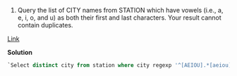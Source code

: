 1. Query the list of CITY names from STATION which have vowels (i.e., a, e, i, o, and u) as both their first and last characters. Your result cannot contain duplicates.
   
[Link](https://www.hackerrank.com/challenges/weather-observation-station-8/problem?isFullScreen=true)

**Solution**
```sql
`Select distinct city from station where city regexp '^[AEIOU].*[aeiou]$';`
